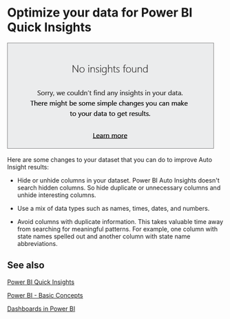 ﻿<properties
   pageTitle="Optimize your data for Power BI Quick Insights"
   description="Optimize your data for Power BI Quick Insights. If Power BI doesn't find any insights in your data, here are some things you can do."
   services="powerbi"
   documentationCenter=""
   authors="mihart"
   manager="mblythe"
   editor=""
   tags=""/>

<tags
   ms.service="powerbi"
   ms.devlang="NA"
   ms.topic="article"
   ms.tgt_pltfrm="NA"
   ms.workload="powerbi"
   ms.date="11/23/2015"
   ms.author="mihart"/>

# Optimize your data for Power BI Quick Insights

![](media/powerbi-service-auto-insights-optimize/PBI_AutoInsightsOptimizeError.png)

Here are some changes to your dataset that you can do to improve Auto Insight results:

- Hide or unhide columns in your dataset. Power BI Auto Insights doesn't search hidden columns.  So hide duplicate or unnecessary columns and unhide interesting columns.

- Use a mix of data types such as names, times, dates, and numbers.

- Avoid columns with duplicate information.  This takes valuable time away from searching for meaningful patterns.  For example, one column with state names spelled out and another column with state name abbreviations.


## See also

[Power BI Quick Insights](powerbi-service-auto-insights.md)

[Power BI - Basic Concepts](powerbi-service-basic-concepts.md)

[Dashboards in Power BI](powerbi-service-dashboards.md)
